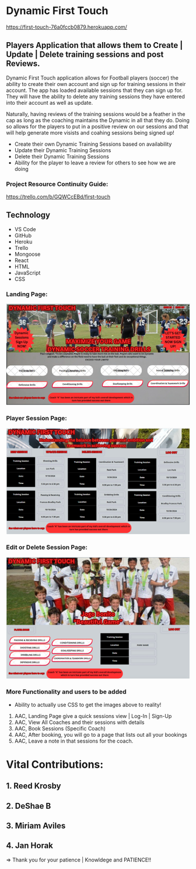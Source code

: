 # Dynamic First Touch
https://first-touch-76a0fccb0879.herokuapp.com/

## Players Application that allows them to Create | Update | Delete training sessions and post Reviews.

Dynamic First Touch application allows for Football players (soccer) the ability to create their own account and sign up for training sessions in their account. The app has loaded available sessions that they can sign up for. They will have the ability to delete any training sessions they have entered into their account as well as update.

Naturally, having reviews of the training sessions would be a feather in the cap as long as the coaching maintains the Dynamic in all that they do. Doing so allows for the players to put in a positive review on our sessions and that will help generate more visists and coahing sessions being signed up!

* Create their own Dynamic Training Sessions based on availability
* Update their Dynamic Training Sessions 
* Delete their Dynamic Training Sessions
* Ability for the player to leave a review for others to see how we are doing

### Project Resource Continuity Guide:
https://trello.com/b/GQWCcEBd/first-touch


## Technology
* VS Code
* GitHub
* Heroku
* Trello
* Mongoose
* React
* HTML
* JavaScript
* CSS

### Landing Page:
![alt text](DFTFinalHomePage.png)

### Player Session Page:
![alt text](DFTFinalPlayerPage.png)

### Edit or Delete Session Page:
![alt text](DFTFinalUpdatePage.png)


### More Functionality and users to be added
* Ability to actually use CSS to get the images above to reality!
1. AAC, Landing Page give a quick sessions view | Log-In | Sign-Up
2. AAC, View All Coaches and their sessions with details
3. AAC, Book Sessions (Specific Coach)
4. AAC, After booking, you will go to a page that lists out all your bookings
5. AAC, Leave a note in that sessions for the coach.

# Vital Contributions:
## 1. Reed Krosby
## 2. DeShae B
## 3. Miriam Aviles
## 4. Jan Horak

=> Thank you for your patience | Knowldege and PATIENCE!!